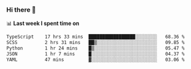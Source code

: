 ### Hi there 👋

<!--
**DBvc/DBvc** is a ✨ _special_ ✨ repository because its `README.md` (this file) appears on your GitHub profile.

Here are some ideas to get you started:

- 🔭 I’m currently working on ...
- 🌱 I’m currently learning ...
- 👯 I’m looking to collaborate on ...
- 🤔 I’m looking for help with ...
- 💬 Ask me about ...
- 📫 How to reach me: ...
- 😄 Pronouns: ...
- ⚡ Fun fact: ...
-->

📊 **Last week I spent time on**
<!--START_SECTION:waka-->

```txt
TypeScript    17 hrs 33 mins  █████████████████░░░░░░░░   68.36 %
SCSS          2 hrs 31 mins   ██▒░░░░░░░░░░░░░░░░░░░░░░   09.85 %
Python        1 hr 24 mins    █▒░░░░░░░░░░░░░░░░░░░░░░░   05.47 %
JSON          1 hr 7 mins     █░░░░░░░░░░░░░░░░░░░░░░░░   04.37 %
YAML          47 mins         ▓░░░░░░░░░░░░░░░░░░░░░░░░   03.06 %
```

<!--END_SECTION:waka-->
